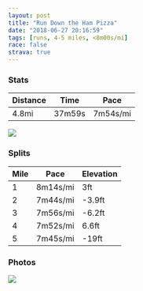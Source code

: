```yaml
---
layout: post
title: "Run Down the Ham Pizza"
date: "2018-06-27 20:16:59"
tags: [runs, 4-5 miles, <8m00s/mi]
race: false
strava: true
---
```


### Stats

| Distance | Time | Pace |
|----------|------|------|
|4.8mi|37m59s|7m54s/mi|

<img src='https://maps.googleapis.com/maps/api/staticmap?maptype=roadmap&path=enc:o`iwFpmcbM}Bj@rBnSTl\rCbRzN|zBq^zIbCfh@u`B`Smg@zk@uWoDqToMwFoG&key=AIzaSyC1MId7bFpkLXNAaYhBSTb8jLyiSqzbDtM&size=800x800&markers=color:yellow|label:S|40.68376,-73.91465&markers=color:green|label:F|40.71555,-73.95992000000001'>

### Splits

| Mile | Pace | Elevation |
|------|------|-----------|
|1|8m14s/mi|3ft|
|2|7m44s/mi|-3.9ft|
|3|7m56s/mi|-6.2ft|
|4|7m52s/mi|6.6ft|
|5|7m45s/mi|-19ft|

### Photos
<img src='https://dgtzuqphqg23d.cloudfront.net/rZNmBhhyo1cgjFqD2lHEXtbq_kNKCNFYDn0Dt0ZT0Ls-597x768.jpg'>
